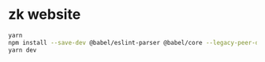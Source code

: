 # zk website

```bash
yarn 
npm install --save-dev @babel/eslint-parser @babel/core --legacy-peer-deps
yarn dev
```
